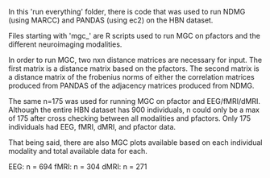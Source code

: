 In this 'run everything' folder, there is code that was used to run NDMG (using MARCC) and PANDAS (using ec2) on the HBN 
dataset. 

Files starting with 'mgc_' are R scripts used to run MGC on pfactors and the different neuroimaging modalities. 

In order to run MGC, two nxn distance matrices are necessary for input. The first matrix is a distance matrix based on the
pfactors. The second matrix is a distance matrix of the frobenius norms of either the correlation matrices produced from 
PANDAS of the adjacency matrices produced from NDMG. 

The same n=175 was used for running MGC on pfactor and EEG/fMRI/dMRI. Although the entire HBN dataset has 900 individuals, n could only be a max of 175 after cross checking between all modalities and pfactors. Only 175 individuals had EEG, fMRI, dMRI, and pfactor data. 

That being said, there are also MGC plots available based on each individual modality and total available data for each. 

EEG: n = 694
fMRI: n = 304
dMRI: n = 271
